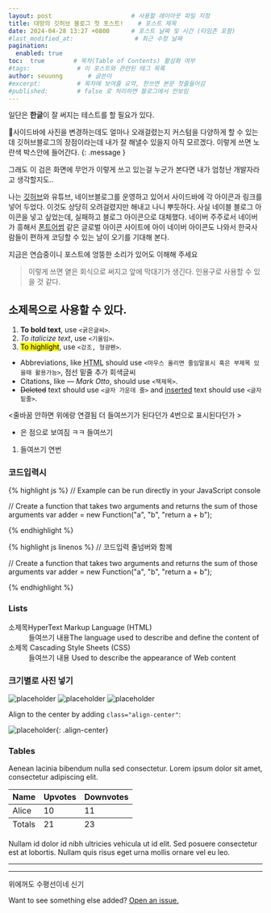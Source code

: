 ```yaml
---
layout: post                      # 사용할 레이아웃 파일 지정
title: 대망의 깃허브 블로그 첫 포스트!    # 포스트 제목
date: 2024-04-28 13:27 +0800      # 포스트 날짜 및 시간 (타임존 포함)
#last_modified_at:                 # 최근 수정 날짜
pagination:
  enabled: true
toc:  true        # 목차(Table of Contents) 활성화 여부
#tags:             # 이 포스트와 관련된 태그 목록
author: seuunng       # 글쓴이
#excerpt:          # 목차에 보여줄 요약, 한쓰면 본문 첫줄들어감
#published:        # false 로 처리하면 블로그에서 안보임
---
```

일단은 **한글**이 잘 써지는 테스트를 할 필요가 있다.


사이드바에 사진을 변경하는데도 얼마나 오래걸렸는지
커스텀을 다양하게 할 수 있는데 깃허브블로그의 장점이라는데
내가 잘 해낼수 있을지 아직 모르겠다. 
이렇게 쓰면 노란색 박스안에 들어간다.
{: .message } 

그래도 이 검은 화면에 무언가 이렇게 쓰고 있는걸
누군가 본다면 내가 엄청난 개발자라고 생각할지도..

나는 [깃허브](https://github.com/seuunng)와  유튜브, 네이브블로그를 운영하고 있어서
사이드바에 각 아이콘과 링크를 넣어 두었다. 
이것도 상당히 오려걸렸지만 해내고 나니 뿌듯하다.
사실 네이블 블로그 아이콘을 넣고 싶었는데,
실패하고 블로그 아이콘으로 대체했다. 
네이버 주주로서 네이버가 흥해서 <a href="https://fontawesome.com/">폰트어썸</a> 같은 글로벌 아이콘 사이트에 아이 
네이버 아이콘도 나와서 한국사람들이 편하게 코딩할 수 있는 날이 오기를 기대해 본다. 

지금은 연습중이니 포스트에 엉뚱한 소리가 있어도 이해해 주세요

> 이렇게 쓰면 옅은 회식으로 써지고 앞에 막대기가 생긴다. 인용구로 사용할 수 있을 것 같다.

## 소제목으로 사용할 수 있다. 

1. **To bold text**, use `<굵은글씨>`.
2. *To italicize text*, use `<기울임>`.
3.  <mark>To highlight</mark>, use `<강조, 형광펜>`.
- Abbreviations, like <abbr title="HyperText Markup Langage">HTML</abbr> should use `<마우스 올리면 줄임말표시 혹은 부제목 있을때 활용가능>`, 점선 밑줄 추가 회색글씨
- Citations, like <cite>&mdash; Mark Otto</cite>, should use `<책제목>`.
- <del>Deleted</del> text should use `<글자 가운데 줄>` and <ins>inserted</ins> text should use `<글자 밑줄>`.

<줄바꿈 안하면 위에랑 연결됨 더 들여쓰기가 된다던가
4번으로 표시된다던가 >
- 은 점으로 보여짐 ㅋㅋ 들여쓰기
1. 들여쓰기 연번


### 코드입력시

{% highlight js %}
// Example can be run directly in your JavaScript console

// Create a function that takes two arguments and returns the sum of those arguments
var adder = new Function("a", "b", "return a + b");


{% endhighlight %}

{% highlight js linenos %}
// 코드입력 줄넘버와 함께

// Create a function that takes two arguments and returns the sum of those arguments
var adder = new Function("a", "b", "return a + b");

{% endhighlight %}

### Lists
<dl>
  <dt>소제목HyperText Markup Language (HTML)</dt>
  <dd>들여쓰기 내용The language used to describe and define the content of </dd>

  <dt>소제목 Cascading Style Sheets (CSS)</dt>
  <dd>들여쓰기 내용 Used to describe the appearance of Web content</dd>

</dl>

### 크기별로 사진 넣기

![placeholder](http://placehold.it/800x400 "Large example image")
![placeholder](http://placehold.it/400x200 "Medium example image")
![placeholder](http://placehold.it/200x200 "Small example image")

Align to the center by adding `class="align-center"`:

![placeholder](http://placehold.it/400x200 "Medium example image"){: .align-center}

### Tables

Aenean lacinia bibendum nulla sed consectetur. Lorem ipsum dolor sit amet, consectetur adipiscing elit.

<table>
  <thead>
    <tr>
      <th>Name</th>
      <th>Upvotes</th>
      <th>Downvotes</th>
    </tr>
  </thead>
  <tfoot>
    <tr>
      <td>Totals</td>
      <td>21</td>
      <td>23</td>
    </tr>
  </tfoot>
  <tbody>
    <tr>
      <td>Alice</td>
      <td>10</td>
      <td>11</td>
    </tr>
  </tbody>
</table>

Nullam id dolor id nibh ultricies vehicula ut id elit. Sed posuere consectetur est at lobortis. Nullam quis risus eget urna mollis ornare vel eu leo.

-----
<hr/> 위에꺼도 수평선이네 신기

Want to see something else added? <a href="https://github.com/vszhub/not-pure-poole/issues/new">Open an issue.</a>

